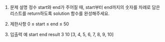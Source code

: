 1. 문제 설명
   정수 start와 end가 주어질 때, start부터 end까지의 숫자를 차례로 담은 리스트를 return하도록 solution 함수를 완성해주세요.

2. 제한사항
   0 ≤ start ≤ end ≤ 50

3. 입출력 예
   start end result
   3 10 [3, 4, 5, 6, 7, 8, 9, 10]
